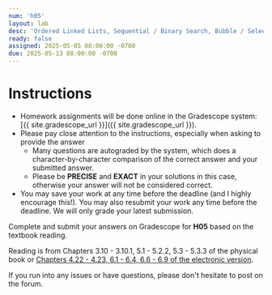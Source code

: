 ```yaml
---
num: 'h05'
layout: lab
desc: 'Ordered Linked Lists, Sequential / Binary Search, Bubble / Selection / Insertion sort Chapter 4.22 - 4.23, 6.1 - 6.4, 6.6 - 6.9'
ready: false
assigned: 2025-05-05 08:00:00 -0700
due: 2025-05-13 08:00:00 -0700
---
```


# Instructions

- Homework assignments will be done online in the Gradescope system: [{{ site.gradescope_url }}]({{ site.gradescope_url }}).
- Please pay close attention to the instructions, especially when asking to provide the answer
  - Many questions are autograded by the system, which does a character-by-character comparison of the correct answer and your submitted answer.
  - Please be **PRECISE** and **EXACT** in your solutions in this case, otherwise your answer will not be considered correct.
- You may save your work at any time before the deadline (and I highly encourage this!). You may also resubmit your work any time before the deadline. We will only grade your latest submission.

Complete and submit your answers on Gradescope for **H05** based on the textbook reading.

Reading is from Chapters 3.10 - 3.10.1, 5.1 - 5.2.2, 5.3 - 5.3.3 of the physical book or [Chapters 4.22 - 4.23, 6.1 - 6.4, 6.6 - 6.9 of the electronic version](https://runestone.academy/ns/books/published/pythonds/index.html).

If you run into any issues or have questions, please don't hesitate to post on the forum.
